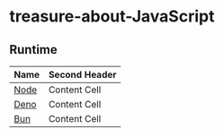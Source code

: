 # treasure-about-JavaScript
## Runtime
| Name  | Second Header |
| ------------- | ------------- |
| [Node](https://nodejs.org/en)  | Content Cell  |
| [Deno](https://deno.com/)  | Content Cell  |
| [Bun](https://bun.sh/)  | Content Cell  |
